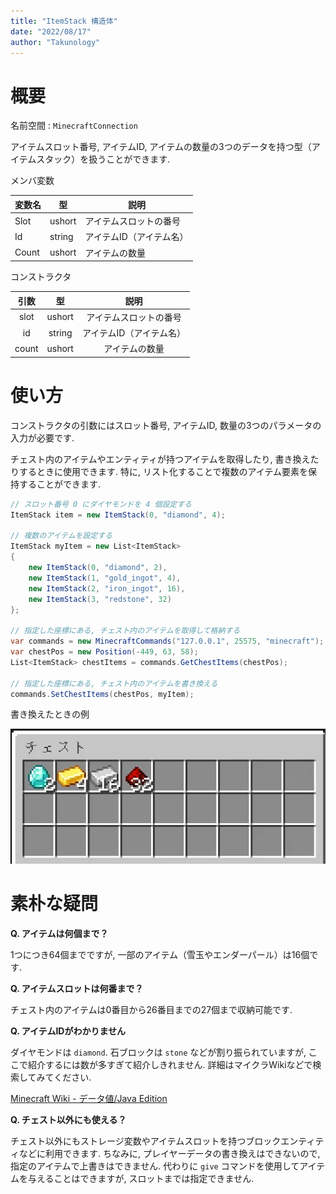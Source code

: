 ```yaml
---
title: "ItemStack 構造体"
date: "2022/08/17"
author: "Takunology"
---
```


# 概要
名前空間 : `MinecraftConnection`

アイテムスロット番号, アイテムID, アイテムの数量の3つのデータを持つ型（アイテムスタック）を扱うことができます.

メンバ変数

|変数名|型|説明|
|---|---|---|
|Slot| ushort |アイテムスロットの番号|
|Id|string|アイテムID（アイテム名）|
|Count|ushort|アイテムの数量|

コンストラクタ

|引数|型|説明|
|:---:|:---:|:---:|
|slot|ushort|アイテムスロットの番号|
|id|string|アイテムID（アイテム名）|
|count|ushort|アイテムの数量|

# 使い方
コンストラクタの引数にはスロット番号, アイテムID, 数量の3つのパラメータの入力が必要です. 

チェスト内のアイテムやエンティティが持つアイテムを取得したり, 書き換えたりするときに使用できます. 特に, リスト化することで複数のアイテム要素を保持することができます.

```cs
// スロット番号 0 にダイヤモンドを 4 個設定する
ItemStack item = new ItemStack(0, "diamond", 4);

// 複数のアイテムを設定する
ItemStack myItem = new List<ItemStack>
{
    new ItemStack(0, "diamond", 2),
    new ItemStack(1, "gold_ingot", 4),
    new ItemStack(2, "iron_ingot", 16),
    new ItemStack(3, "redstone", 32)
};

// 指定した座標にある, チェスト内のアイテムを取得して格納する
var commands = new MinecraftCommands("127.0.0.1", 25575, "minecraft");
var chestPos = new Position(-449, 63, 58);
List<ItemStack> chestItems = commands.GetChestItems(chestPos);

// 指定した座標にある, チェスト内のアイテムを書き換える
commands.SetChestItems(chestPos, myItem);
```

書き換えたときの例

![](https://raw.githubusercontent.com/takunology/MinecraftConnection-docs/main/ver2/Struct/media/ItemStack_01.webp)

# 素朴な疑問

**Q. アイテムは何個まで？**

1つにつき64個までですが, 一部のアイテム（雪玉やエンダーパール）は16個です.

**Q. アイテムスロットは何番まで？**

チェスト内のアイテムは0番目から26番目までの27個まで収納可能です.

**Q. アイテムIDがわかりません**

ダイヤモンドは `diamond`. 石ブロックは `stone` などが割り振られていますが, ここで紹介するには数が多すぎて紹介しきれません. 詳細はマイクラWikiなどで検索してみてください. 

[Minecraft Wiki - データ値/Java Edition](https://minecraft.fandom.com/ja/wiki/%E3%83%87%E3%83%BC%E3%82%BF%E5%80%A4/Java_Edition)

**Q. チェスト以外にも使える？**

チェスト以外にもストレージ変数やアイテムスロットを持つブロックエンティティなどに利用できます. ちなみに, プレイヤーデータの書き換えはできないので, 指定のアイテムで上書きはできません. 代わりに `give` コマンドを使用してアイテムを与えることはできますが, スロットまでは指定できません. 
